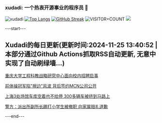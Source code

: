 ### xudadi: 一个热衷开源事业的程序员 👋

![xudadi](https://github-readme-stats-git-masterorgs-github-readme-stats-team.vercel.app/api?username=xudadi)
[![Top Langs](https://github-readme-stats.vercel.app/api/top-langs/?username=xudadi)](https://github.com/anuraghazra/github-readme-stats)
[![GitHub Streak](https://streak-stats.demolab.com?user=xudadi&locale=zh_Hans)](https://git.io/streak-stats)
![VISITOR+COUNT](https://komarev.com/ghpvc/?username=xudadi&label=VISITOR+COUNT)
![](https://raw.githubusercontent.com/xudadi/xudadi/main/assets/github-contribution-grid-snake.svg)


---start---

## Xudadi的每日更新(更新时间:2024-11-25 13:40:52 | 本部分通过Github Actions抓取RSS自动更新, 无意中实现了自动刷绿墙...)

[重庆大学工程科教战略研究中心面向校内招聘启事](https://www.gongkaoleida.com/article/2204866)

[前体操冠军陷"擦边"风波 背后签约MCN公司公开](https://m.163.com/news/article/JHQ2FEL8051492T3.html)

[上海3处场馆车库空着也不给停 300多辆车被挤到马路上](https://m.163.com/news/article/JHQPJ42F055040N3.html)

[警方：派出所副所长踢打小学生被撤职 向家属赔礼道歉](https://m.163.com/news/article/JHP1H07T0001899O.html)

---end---
